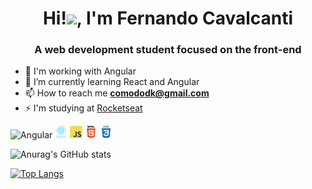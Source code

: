 <h1 align="center">Hi!<img src="https://raw.githubusercontent.com/kaueMarques/kaueMarques/master/hi.gif" width="30px">, I'm Fernando Cavalcanti</h1>
<h3 align="center">A web development student focused on the front-end</h3>

- 🔭 I'm working with Angular
- 🌱 I’m currently learning React and Angular
- 📫 How to reach me **comododk@gmail.com**
- ⚡ I'm studying at [Rocketseat](https://app.rocketseat.com.br/me/dkzord)

<p align="left">
  <img src="https://github.com/angular.png?s=20" alt="Angular" width="20" height="20"/>
  <img src="https://raw.githubusercontent.com/devicons/devicon/master/icons/react/react-original-wordmark.svg" alt="react" width="20" height="20"/>
  <img src="https://raw.githubusercontent.com/devicons/devicon/master/icons/javascript/javascript-original.svg" alt="javascript" width="20" height="20"/>
  <img src="https://raw.githubusercontent.com/devicons/devicon/master/icons/html5/html5-original-wordmark.svg" alt="html5"  width="20" height="20"/>
  <img src="https://raw.githubusercontent.com/devicons/devicon/master/icons/css3/css3-plain-wordmark.svg" alt="css3"  width="20" height="20"/>
</p>

![Anurag's GitHub stats](https://github-readme-stats.vercel.app/api?username=dkzord&show_icons=true&theme=radical)

[![Top Langs](https://github-readme-stats.vercel.app/api/top-langs/?username=dkzord&layout=compact)](https://github.com/dkzord)
